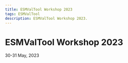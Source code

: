 ```yaml
---
title: ESMValTool Workshop 2023
tags: ESMValTool
description: ESMValTool Workshop 2023.
---
```


# ESMValTool Workshop 2023
30-31 May, 2023

